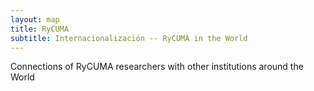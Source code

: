 ```yaml
---
layout: map
title: RyCUMA
subtitle: Internacionalización -- RyCUMA in the World
---
```

Connections of RyCUMA researchers with other institutions around the World
